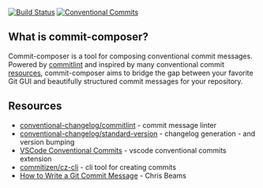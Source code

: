 [![Build Status](https://travis-ci.org/j3ko/commit-composer.svg)](https://travis-ci.org/j3ko/commit-composer) [![Conventional Commits](https://img.shields.io/badge/Conventional%20Commits-1.0.0-yellow.svg)](https://conventionalcommits.org)

## What is commit-composer?

Commit-composer is a tool for composing conventional commit messages. Powered by [commitlint](https://commitlint.js.org) and inspired by many conventional commit [resources](#resources), commit-composer aims to bridge the gap between your favorite Git GUI and beautifully structured commit messages for your repository.

## Resources

- [conventional-changelog/commitlint](https://commitlint.js.org) - commit message linter
- [conventional-changelog/standard-version](https://github.com/conventional-changelog/standard-version) - changelog generation - and version bumping
- [VSCode Conventional Commits](https://marketplace.visualstudio.com/items?itemName=vivaxy.vscode-conventional-commits) - vscode conventional commits extension
- [commitizen/cz-cli](http://commitizen.github.io/cz-cli) - cli tool for creating commits
- [How to Write a Git Commit Message](https://chris.beams.io/posts/git-commit/) - Chris Beams
